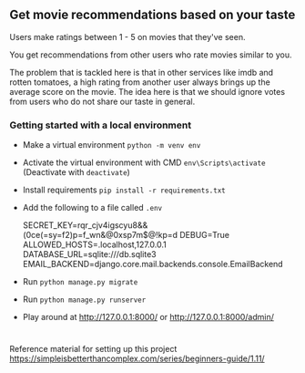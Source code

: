 ## Get movie recommendations based on your taste 
Users make ratings between 1 - 5 on movies that they've seen. 

You get recommendations from other users who rate movies similar to you.

The problem that is tackled here is that in other services like imdb and rotten tomatoes,
a high rating from another user always brings up the average score on the movie. The idea here is that we should ignore votes from users who do not share our taste in general. 


### Getting started with a local environment
* Make a virtual environment `python -m venv env`
* Activate the virtual environment with CMD `env\Scripts\activate` (Deactivate with `deactivate`)
* Install requirements `pip install -r requirements.txt`

* Add the following to a file called `.env`
    

    SECRET_KEY=rqr_cjv4igscyu8&&(0ce(=sy=f2)p=f_wn&@0xsp7m$@!kp=d
    DEBUG=True
    ALLOWED_HOSTS=.localhost,127.0.0.1
    DATABASE_URL=sqlite:///db.sqlite3
    EMAIL_BACKEND=django.core.mail.backends.console.EmailBackend

* Run `python manage.py migrate`
* Run `python manage.py runserver`
* Play around at http://127.0.0.1:8000/ or http://127.0.0.1:8000/admin/

#

Reference material for setting up this project
https://simpleisbetterthancomplex.com/series/beginners-guide/1.11/